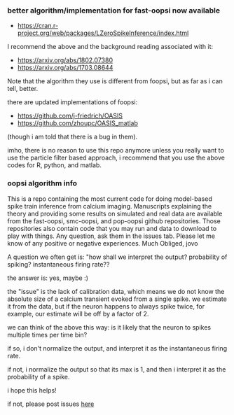 ### better algorithm/implementation for fast-oopsi now available

- https://cran.r-project.org/web/packages/LZeroSpikeInference/index.html

I recommend the above and the background reading associated with it:
- https://arxiv.org/abs/1802.07380
- https://arxiv.org/abs/1703.08644

Note that the algorithm they use is different from foopsi, but as far as i can tell, better.

there are updated implementations of foopsi:

- https://github.com/j-friedrich/OASIS
- https://github.com/zhoupc/OASIS_matlab

(though i am told that there is a bug in them).


imho, there is no reason to use this repo anymore unless you really want to use the particle filter based approach, 
i recommend that you use the above codes for R, python, and matlab. 

### oopsi algorithm info

This is a repo containing the most current code for doing model-based spike train inference from calcium imaging.  Manuscripts explaining the theory and providing some results on simulated and real data are available from the fast-oopsi, smc-oopsi, and pop-oopsi github repositories.  Those repositories also contain code that you may run and data to download to play with things.  Any question, ask them in the issues tab.  Please let me know of any positive or negative experiences.  Much Obliged, jovo

A question we often get is: "how shall we interpret the output? probability of spiking? instantaneous firing rate??

the answer is: yes, maybe :)

the "issue" is the lack of calibration data, 
which means we do not know the absolute size of a calcium transient evoked from a single spike.
we estimate it from the data, but if the neuron happens to always spike twice, for example, 
our estimate will be off by a factor of 2.

we can think of the above this way: is it likely that the neuron to spikes multiple times per time bin?

if so, i don't normalize the output, and interpret it as the instantaneous firing rate.

if not, i normalize the output so that its max is 1, and then i interpret it as the probability of a spike.

i hope this helps!

if not, please post issues [here](https://github.com/jovo/oopsi/issues)

